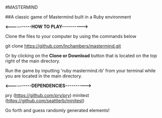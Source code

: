 #MASTERMIND

##A classic game of Mastermind built in a Ruby environment

**<----------HOW TO PLAY---------->**

Clone the files to your computer by using the commands below

git clone
https://github.com/lnchambers/mastermind.git

Or by clicking on the **Clone or Download** button that is located on the top right of the main directory.

Run the game by inputting 'ruby mastermind.rb' from your terminal while you are located in the main directory.

**<----------DEPENDENCIES---------->**

pry (https://github.com/pry/pry)
minitest (https://github.com/seattlerb/minitest)

Go forth and guess randomly generated elements!
